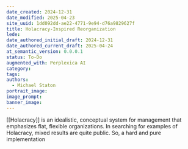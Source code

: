 ```yaml
---
date_created: 2024-12-31
date_modified: 2025-04-23
site_uuid: 1dd092dd-ae22-4771-9e94-d76a9829627f
title: Holacracy-Inspired Reorganization
lede: 
date_authored_initial_draft: 2024-12-31
date_authored_current_draft: 2025-04-24
at_semantic_version: 0.0.0.1
status: To-Do
augmented_with: Perplexica AI
category: 
tags:
authors:
  - Michael Staton
portrait_image: 
image_prompt: 
banner_image:
---
```

[[Holacracy]] is an idealistic, conceptual system for management that emphasizes flat, flexible organizations. In searching for examples of Holacracy, mixed results are quite public. So, a hard and pure implementation 